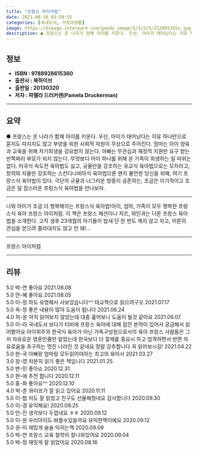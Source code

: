 ```yaml
---
title: "프랑스 아이처럼"
date: 2021-08-26 03:59:55
categories: [국내도서, 가정과생활]
image: https://bimage.interpark.com/goods_image/5/3/5/5/212095355s.jpg
description: ● 프랑스는 온 나라가 함께 아이를 키운다. 우선, 아이가 태어났다는 이유 하나만으로 묻지도 따지지도 않고 부양을 위한 사회적 자원이 무상으로 주어진다. 엄마는 아이 양육과 교육을 위해 자기희생을 강요받지 않는다. 아빠는 무관심과 재정적 지원만 요구 받는 반쪽짜리 부모가 되지 않는다.
---
```


## **정보**

- **ISBN : 9788928615360**
- **출판사 : 북하이브**
- **출판일 : 20130320**
- **저자 : 파멜라 드러커맨(Pamela Druckerman)**

------



## **요약**

●  프랑스는 온 나라가 함께 아이를 키운다. 우선, 아이가 태어났다는 이유 하나만으로 묻지도 따지지도 않고 부양을 위한 사회적 자원이 무상으로 주어진다. 엄마는 아이 양육과 교육을 위해 자기희생을 강요받지 않는다. 아빠는 무관심과 재정적 지원만 요구 받는 반쪽짜리 부모가 되지 않는다. 무엇보다 아이 하나를 위해 온 가족이 희생하는 일 따위는 없다. 미국식 속도전 육아법도 싫고, 규율만을 강조하는 유교식 육아법으로는 모자라고, 창의와 자율만 강조하는 스칸디나비아식 육아법으론 왠지 불안한 당신을 위해, 여기 프랑스식 육아법이 있다. 극단의 규율과 너그러운 방종이 공존하는, 조금은 이기적이고 조금은 덜 짐스러운 프랑스식 육아법을 만나보자.

------

나와 아이가 조금 더 행복해지는 프랑스식 육아법!아이, 엄마, 가족이 모두 행복한 프랑스식 육아 프랑스 아이처럼. 이 책은 프랑스 패션이나 치즈, 와인과는 다른 프랑스 육아법을 소개한다. 고작 생후 23개월의 아기들이 밤새 단 한 번도 깨지 않고 자고, 어른의 관심을 얻으려 졸라대지도 않고 안 돼!... 

------


프랑스 아이처럼 

------


## **리뷰** 

5.0 박-연 좋아요 2021.08.08 <br/>5.0 안-혜 좋아요 2021.08.05 <br/>5.0 이-정 하도 유명해서 사보았습니다^^ 태교책으로 읽으려구오 2021.07.17 <br/>5.0 옥-정 좋은 내용이 많아 도움이 됩니다 2021.06.24 <br/>4.0 허-윤 아직 읽어보지 않았는데 대충 훑어보니 도움이 될것 같아요 2021.06.07 <br/>5.0 이-라 국내도서 보다가 티비에 프랑스 육아에 대해 잠깐 본적이 있어서 궁금해서 읽어봤어요
아이위주의 한국식 육아가 아닌 가족구성원으로서의 육아
프랑스 사람들은 그저 자유로운 영혼인줄만 알았는데
한국보다 더 절제를 중요시 하고 엄격하면서
반면 자유로움을 추구하는 멋진 나라인 것 같네요
정말 강추합니다 꼭 읽어보시길! 2021.04.22 <br/>5.0 한-국 아빠랑 엄마랑 모두읽어야하는 최고의 육아서 2021.03.27 <br/>3.0 장-영 차분히 읽기 좋은 책입니다 2021.01.25 <br/>5.0 변-민 좋아쇼 2020.12.31 <br/>5.0 한-애 추천 합니다 2020.12.11 <br/>5.0 홍-화 좋아요^^ 2020.12.10 <br/>4.0 박-준 와이프가 잘 읽고 있어요 2020.11.11 <br/>5.0 이-협 저도 잘 읽었고 친구도 선물해줬네요 감사합니다 2020.09.30 <br/>5.0 이-경 유익해요! 2020.09.25 <br/>5.0 안-진 생각보다 두껍네요 ㅎㅎ 2020.09.12 <br/>5.0 이-원 우리아이도 바뀔수있을까요 유익한책이예요 2020.09.12 <br/>5.0 권-이 재밌게 술술 익히는책 2020.09.09 <br/>5.0 박-연 프랑스 교육 철학이 잘나와있어요 2020.09.04 <br/>5.0 박-정 재밋게 잘 읽었어요  2020.08.16 <br/>